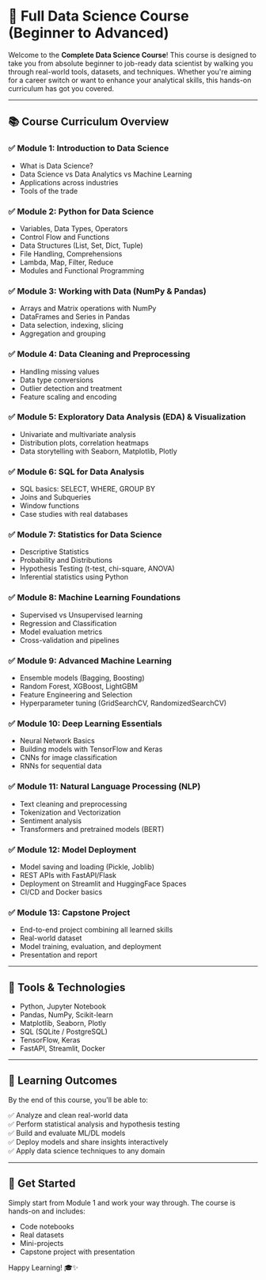 
# 🧠 Full Data Science Course (Beginner to Advanced)

Welcome to the **Complete Data Science Course**! This course is designed to take you from absolute beginner to job-ready data scientist by walking you through real-world tools, datasets, and techniques. Whether you're aiming for a career switch or want to enhance your analytical skills, this hands-on curriculum has got you covered.

---

## 📚 Course Curriculum Overview

### ✅ Module 1: Introduction to Data Science
- What is Data Science?
- Data Science vs Data Analytics vs Machine Learning
- Applications across industries
- Tools of the trade

### ✅ Module 2: Python for Data Science
- Variables, Data Types, Operators
- Control Flow and Functions
- Data Structures (List, Set, Dict, Tuple)
- File Handling, Comprehensions
- Lambda, Map, Filter, Reduce
- Modules and Functional Programming

### ✅ Module 3: Working with Data (NumPy & Pandas)
- Arrays and Matrix operations with NumPy
- DataFrames and Series in Pandas
- Data selection, indexing, slicing
- Aggregation and grouping

### ✅ Module 4: Data Cleaning and Preprocessing
- Handling missing values
- Data type conversions
- Outlier detection and treatment
- Feature scaling and encoding

### ✅ Module 5: Exploratory Data Analysis (EDA) & Visualization
- Univariate and multivariate analysis
- Distribution plots, correlation heatmaps
- Data storytelling with Seaborn, Matplotlib, Plotly

### ✅ Module 6: SQL for Data Analysis
- SQL basics: SELECT, WHERE, GROUP BY
- Joins and Subqueries
- Window functions
- Case studies with real databases

### ✅ Module 7: Statistics for Data Science
- Descriptive Statistics
- Probability and Distributions
- Hypothesis Testing (t-test, chi-square, ANOVA)
- Inferential statistics using Python

### ✅ Module 8: Machine Learning Foundations
- Supervised vs Unsupervised learning
- Regression and Classification
- Model evaluation metrics
- Cross-validation and pipelines

### ✅ Module 9: Advanced Machine Learning
- Ensemble models (Bagging, Boosting)
- Random Forest, XGBoost, LightGBM
- Feature Engineering and Selection
- Hyperparameter tuning (GridSearchCV, RandomizedSearchCV)

### ✅ Module 10: Deep Learning Essentials
- Neural Network Basics
- Building models with TensorFlow and Keras
- CNNs for image classification
- RNNs for sequential data

### ✅ Module 11: Natural Language Processing (NLP)
- Text cleaning and preprocessing
- Tokenization and Vectorization
- Sentiment analysis
- Transformers and pretrained models (BERT)

### ✅ Module 12: Model Deployment
- Model saving and loading (Pickle, Joblib)
- REST APIs with FastAPI/Flask
- Deployment on Streamlit and HuggingFace Spaces
- CI/CD and Docker basics

### ✅ Module 13: Capstone Project
- End-to-end project combining all learned skills
- Real-world dataset
- Model training, evaluation, and deployment
- Presentation and report

---

## 🧰 Tools & Technologies

- Python, Jupyter Notebook
- Pandas, NumPy, Scikit-learn
- Matplotlib, Seaborn, Plotly
- SQL (SQLite / PostgreSQL)
- TensorFlow, Keras
- FastAPI, Streamlit, Docker

---

## 🎯 Learning Outcomes

By the end of this course, you'll be able to:

✅ Analyze and clean real-world data  
✅ Perform statistical analysis and hypothesis testing  
✅ Build and evaluate ML/DL models  
✅ Deploy models and share insights interactively  
✅ Apply data science techniques to any domain  

---

## 🚀 Get Started

Simply start from Module 1 and work your way through. The course is hands-on and includes:

- Code notebooks
- Real datasets
- Mini-projects
- Capstone project with presentation

Happy Learning! 🎓✨
